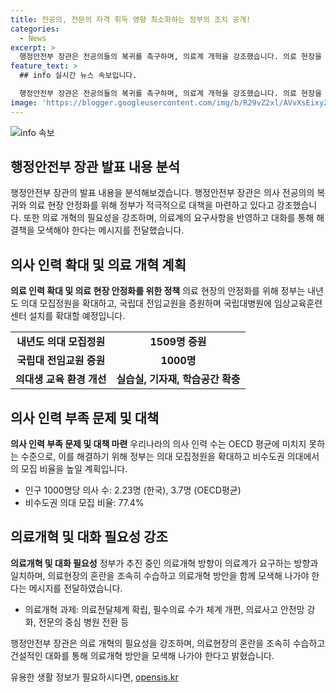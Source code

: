 ```yaml
---
title: 전공의, 전문의 자격 취득 영향 최소화하는 정부의 조치 공개!
categories:
  - News
excerpt: >
  행정안전부 장관은 전공의들의 복귀를 촉구하며, 의료계 개혁을 강조했습니다. 의료 현장을 정상화하기 위해 비상진료체계를 점검하고 환자의 피해를 최소화할 방침을 밝히며, 의사 수 부족 문제를 개선하기 위한 정부의 계획을 소개했습니다. 또한, 전공의와 의대생의 의료체계 개선 요구를 존중하고 건설적인 대화를 통해 의료개혁을 추진할 의향을 밝혀 주었습니다.
feature_text: >
  ## info 실시간 뉴스 속보입니다.

  행정안전부 장관은 전공의들의 복귀를 촉구하며, 의료계 개혁을 강조했습니다. 의료 현장을 정상화하기 위해 비상진료체계를 점검하고 환자의 피해를 최소화할 방침을 밝히며, 의사 수 부족 문제를 개선하기 위한 정부의 계획을 소개했습니다. 또한, 전공의와 의대생의 의료체계 개선 요구를 존중하고 건설적인 대화를 통해 의료개혁을 추진할 의향을 밝혀 주었습니다.
image: 'https://blogger.googleusercontent.com/img/b/R29vZ2xl/AVvXsEixyZcFfHzMRdzZMjFBmAUKJYCLCGyLL1o632UiGVXcaFdKo_bkvkuCioo0uUKlGfBVcT3P84aROyZIXSBEx3Aw5nCQ3pTgDom1WDC4m8eifvWiAmWEEVb4x6G_l8C0QH225ldMjyaFvpxGEBGNO37VmDTDMHGhJPq73UglMfDca1-0aw/s1600/blogspot.png'
---
```


<p><img src="https://blogger.googleusercontent.com/img/b/R29vZ2xl/AVvXsEixyZcFfHzMRdzZMjFBmAUKJYCLCGyLL1o632UiGVXcaFdKo_bkvkuCioo0uUKlGfBVcT3P84aROyZIXSBEx3Aw5nCQ3pTgDom1WDC4m8eifvWiAmWEEVb4x6G_l8C0QH225ldMjyaFvpxGEBGNO37VmDTDMHGhJPq73UglMfDca1-0aw/s1600/blogspot.png" alt="info 속보" /></p>

<h2 data-ke-size="size26">행정안전부 장관 발표 내용 분석</h2>

<p data-ke-size="size16">행정안전부 장관의 발표 내용을 분석해보겠습니다. 행정안전부 장관은 의사 전공의의 복귀와 의료 현장 안정화를 위해 정부가 적극적으로 대책을 마련하고 있다고 강조했습니다. 또한 의료 개혁의 필요성을 강조하며, 의료계의 요구사항을 반영하고 대화를 통해 해결책을 모색해야 한다는 메시지를 전달했습니다.</p>

<h2 data-ke-size="size26">의사 인력 확대 및 의료 개혁 계획</h2>

<p data-ke-size="size16"><b>의료 인력 확대 및 의료 현장 안정화를 위한 정책</b> 
의료 현장의 안정화를 위해 정부는 내년도 의대 모집정원을 확대하고, 국립대 전임교원을 증원하며 국립대병원에 임상교육훈련센터 설치를 확대할 예정입니다.</p>

<table>
    <tr>
        <td style="text-align: center; height: 17px;"><b>내년도 의대 모집정원</b></td>
        <td style="text-align: center; height: 17px;"><b>1509명 증원</b></td>
    </tr>
    <tr>
        <td style="text-align: center; height: 17px;"><b>국립대 전임교원 증원</b></td>
        <td style="text-align: center; height: 17px;"><b>1000명</b></td>
    </tr>
    <tr>
        <td style="text-align: center; height: 17px;"><b>의대생 교육 환경 개선</b></td>
        <td style="text-align: center; height: 17px;"><b>실습실, 기자재, 학습공간 확충</b></td>
    </tr>
</table>

<h2 data-ke-size="size26">의사 인력 부족 문제 및 대책</h2>

<p data-ke-size="size16"><b>의사 인력 부족 문제 및 대책 마련</b> 
우리나라의 의사 인력 수는 OECD 평균에 미치지 못하는 수준으로, 이를 해결하기 위해 정부는 의대 모집정원을 확대하고 비수도권 의대에서의 모집 비율을 높일 계획입니다.</p>

<ul>
    <li>인구 1000명당 의사 수: 2.23명 (한국), 3.7명 (OECD평균)</li>
    <li>비수도권 의대 모집 비율: 77.4%</li>
</ul>

<h2 data-ke-size="size26">의료개혁 및 대화 필요성 강조</h2>

<p data-ke-size="size16"><b>의료개혁 및 대화 필요성</b> 
정부가 추진 중인 의료개혁 방향이 의료계가 요구하는 방향과 일치하며, 의료현장의 혼란을 조속히 수습하고 의료개혁 방안을 함께 모색해 나가야 한다는 메시지를 전달하였습니다.</p>

<ul>
    <li>의료개혁 과제: 의료전달체계 확립, 필수의료 수가 체계 개편, 의료사고 안전망 강화, 전문의 중심 병원 전환 등</li>
</ul>

<p data-ke-size="size16">행정안전부 장관은 의료 개혁의 필요성을 강조하며, 의료현장의 혼란을 조속히 수습하고 건설적인 대화를 통해 의료개혁 방안을 모색해 나가야 한다고 밝혔습니다.</p>
유용한 생활 정보가 필요하시다면, <a href="https://opensis.kr" rel="dofollow">opensis.kr</a>


